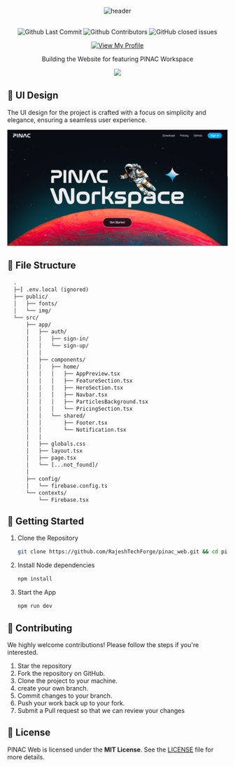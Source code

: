 <div align="center">

![header](https://github.com/user-attachments/assets/d9d7c863-96c0-4cbf-bc3c-617d05664c01)

<br>
<be>

<img alt="Github Last Commit" src="https://img.shields.io/github/last-commit/RajeshTechForge/pinac_web"/>
<img alt="Github Contributors" src="https://img.shields.io/github/contributors/RajeshTechForge/pinac_web"/>
<img alt="GitHub closed issues" src="https://img.shields.io/github/issues-closed/RajeshTechForge/pinac_web"/>

[![View My Profile](https://img.shields.io/badge/View-My_Profile-blue?logo=GitHub)](https://github.com/rajeshtechforge)

Building the Website for featuring PINAC Workspace

![](https://skillicons.dev/icons?i=nextjs,typescript,firebase)

</div>

## 🎨 UI Design

The UI design for the project is crafted with a focus on simplicity and elegance, ensuring a seamless user experience.

<img src="https://github.com/RajeshTechForge/pinac_web/blob/main/assets/screenshot.png" alt="website screenshot">

## 📂 File Structure

      .
      ├─] .env.local (ignored)
      ├── public/
      │   ├── fonts/
      │   └── img/
      └── src/
          ├── app/
          │   ├── auth/
          │   │   ├── sign-in/
          │   │   └── sign-up/
          │   │
          │   ├── components/
          │   │   ├── home/
          │   │   │   ├── AppPreview.tsx
          │   │   │   ├── FeatureSection.tsx
          │   │   │   ├── HeroSection.tsx
          │   │   │   ├── Navbar.tsx
          │   │   │   ├── ParticlesBackground.tsx
          │   │   │   └── PricingSection.tsx
          │   │   └── shared/
          │   │       ├── Footer.tsx
          │   │       └── Notification.tsx
          │   │
          │   ├── globals.css
          │   ├── layout.tsx
          │   ├── page.tsx
          │   └── [...not_found]/
          │
          ├── config/
          │   └── firebase.config.ts
          └── contexts/
              └── Firebase.tsx

## 🚀 Getting Started

1. Clone the Repository

   ```bash
   git clone https://github.com/RajeshTechForge/pinac_web.git && cd pinac_web
   ```

2. Install Node dependencies

   ```bash
   npm install
   ```

3. Start the App
   ```bash
   npm run dev
   ```

## 🎉 Contributing

We highly welcome contributions! Please follow the steps if you're interested.

1. Star the repository
2. Fork the repository on GitHub.
3. Clone the project to your machine.
4. create your own branch.
5. Commit changes to your branch.
6. Push your work back up to your fork.
7. Submit a Pull request so that we can review your changes

## 📄 License

PINAC Web is licensed under the **MIT License**. See the <a href="https://github.com/RajeshTechForge/pinac_web/blob/main/LICENSE">LICENSE</a> file for more details.
